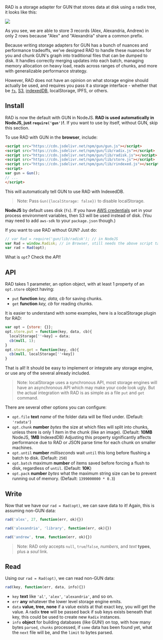 RAD is a storage adapter for GUN that stores data at disk using a radix tree, it looks like this:

![](https://gun.eco/see/radix.gif)

As you see, we are able to store 3 records (Alex, Alexandria, Andrew) in only 2 rows because "Alex" and "Alexandria" share a common prefix.

Because writing storage adapters for GUN has a bunch of nuances and performance tradeoffs, we've designed RAD to handle these nuances for you and chunk GUN's graph into traditional files that can be dumped to disk. It handles correctly merging updates into each batch, managing memory allocation on heavy load, reads across ranges of chunks, and more with generalizable performance strategy.

However, RAD does not have an opinion on what storage engine should actually be used, and requires you pass it a storage interface - whether that be [`fs`](https://github.com/amark/gun/blob/master/lib/rfs.js), [S3](https://github.com/amark/gun/blob/master/lib/rs3.js), [indexedDB](https://github.com/amark/gun/blob/master/lib/rindexed.js), localStorage, IPFS, or others.

 ## Install

RAD is now the default with GUN in NodeJS. **RAD is used automatically in NodeJS, just `require('gun')`!**. If you want to use by itself, without GUN, skip this section.

To use RAD with GUN in the **browser**, include:

```html
<script src="https://cdn.jsdelivr.net/npm/gun/gun.js"></script>
<script src="https://cdn.jsdelivr.net/npm/gun/lib/radix.js"></script>
<script src="https://cdn.jsdelivr.net/npm/gun/lib/radisk.js"></script>
<script src="https://cdn.jsdelivr.net/npm/gun/lib/store.js"></script>
<script src="https://cdn.jsdelivr.net/npm/gun/lib/rindexed.js"></script>
<script>
var gun = Gun();
// ...
</script>
```

This will automatically tell GUN to use RAD with IndexedDB.

 > Note: Pass `Gun({localStorage: false})` to disable localStorage.

**NodeJS** by default uses disk (`fs`). If you have [AWS credentials](Using-Amazon-S3-for-Storage) set in your process environment variables, then S3 will be used instead of disk. (You may need to add `aws-sdk` to your `package.json` though.)

If you want to use RAD without GUN? Just do:

```javascript
// var Rad = require('gun/lib/radisk'); // in NodeJS
var Rad = window.Radisk; // in Browser, still needs the above script tags.
var rad = Rad(opt);
```

What is `opt`? Check the *API*!

 ## API

RAD takes 1 parameter, an option object, with at least 1 property of an `opt.store` object having:

 - `put` **function** *key, data, cb* for saving chunks.
 - `get` **function** *key, cb* for reading chunks.

It is easier to understand with some examples, here is a localStorage plugin for RAD:

```javascript
var opt = {store: {}};
opt.store.put = function(key, data, cb){
  localStorage[''+key] = data;
  cb(null, 1);
}
opt.store.get = function(key, cb){
  cb(null, localStorage[''+key])
}
```

That is all! It should be easy to implement or integrate any storage engine, or use any of the several already included.

 > Note: localStorage uses a synchronous API, most storage engines will have an asynchronous API which may make your code look ugly. But the actual integration with RAD is as simple as a file `put` and `get` command.

There are several other options you can configure:

 - `opt.file` **text** *name* of the folder data will be filed under. (Default: `'radata'`) 
 - `opt.chunk` **number** *bytes* the size at which files will split into chunks, unless there is only 1 item in the chunk (like an image). (Default: **10MB** NodeJS, **1MB** IndexedDB) Adjusting this property significantly affects performance due to RAD or JSON parse time for each chunk on smaller machines.
 - `opt.until` **number** *milliseconds* wait `until` this long before flushing a batch to disk. (Default: `250`)
 - `opt.batch` maximum **number** of items saved before forcing a flush to disk, regardless of `until`. (Default: **10K**)
 - `opt.pack` **number** *bytes* what the maximum string size can be to prevent running out of memory. (Default: `1399000000 * 0.3`)

 ## Write

Now that we have our `rad = Rad(opt)`, we can save data to it! Again, this is assuming non-GUN data:

```javascript
rad('alex', 27, function(err, ok){})
```

```javascript
rad('alexandria', 'library', function(err, ok){})
```

```javascript
rad('andrew', true, function(err, ok){})
```

 > Note: RAD only accepts `null`, `true`/`false`, *numbers*, and *text* **types**, plus a *soul* link.

 ## Read

Using our `rad = Rad(opt)`, we can read non-GUN data:


```javascript
rad(key, function(err, data, info){})
```

 - `key` **text** like `'al'`, `'alex'`, `'alexandria'`, and so on.
 - `err` **any** whatever the lower level storage engine emits.
 - `data` **value, tree, none** if a value exists at that exact key, you will get the value. A radix **tree** will be passed back if sub keys exists beneath that key, this could be used to create new `Radix` instances.
 - `info` **object** for building databases (like GUN!) on top, with how many bytes `parsed`, `chunks` processed, if `some` data has been found yet, what the `next` file will be, and the `limit` to bytes parsed.